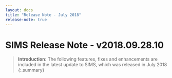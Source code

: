 ```yaml
---
layout: docs
title: "Release Note - July 2018"
release-note: true
---
```

# SIMS Release Note - v2018.09.28.10

> **Introduction:** The following features, fixes and enhancements are included in the latest update to SIMS, which was released in July 2018
{:.summary}
